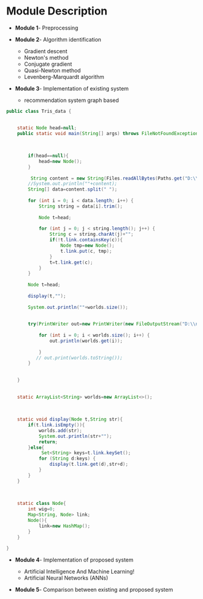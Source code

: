 # Module Description

* **Module 1**- Preprocessing 

* **Module 2**- Algorithm identification
	* Gradient descent
	* Newton's method
	* Conjugate gradient
	* Quasi-Newton method
	* Levenberg-Marquardt algorithm
	

* **Module 3**- Implementation of existing system
	* recommendation system graph based
```java
public class Tris_data {

    
    static Node head=null;
    public static void main(String[] args) throws FileNotFoundException, IOException {
        
        
        
        if(head==null){
            head=new Node();
        }
        
         String content = new String(Files.readAllBytes(Paths.get("D:\\data.txt")));
        //System.out.println(""+content);
        String[] data=content.split(" ");
        
        for (int i = 0; i < data.length; i++) {
            String string = data[i].trim();
            
            Node t=head;
            
            for (int j = 0; j < string.length(); j++) {
                String c = string.charAt(j)+"";
                if(!t.link.containsKey(c)){
                    Node tmp=new Node();
                    t.link.put(c, tmp);
                }
                t=t.link.get(c);
            }
        }
        
        Node t=head;
       
        display(t,"");
      
        System.out.println(""+worlds.size());
        
        
        try(PrintWriter out=new PrintWriter(new FileOutputStream("D:\\newdata.txt"))){
            
            for (int i = 0; i < worlds.size(); i++) {
                out.println(worlds.get(i));
                
            }
           // out.print(worlds.toString());
        }
        
        
    }
    
    
    static ArrayList<String> worlds=new ArrayList<>();
    
    
    
    static void display(Node t,String str){
        if(t.link.isEmpty()){
            worlds.add(str);
            System.out.println(str+"");
            return;
        }else{
             Set<String> keys=t.link.keySet();
            for (String d:keys) {
                display(t.link.get(d),str+d);
            }
        }
    }
    
    
    
    static class Node{
        int wig=0;
        Map<String, Node> link;
        Node(){
            link=new HashMap();
        }
    }
    
}
```

* **Module 4**- Implementation of proposed system
	* Artificial Intelligence And Machine Learning!
	* Artificial Neural Networks (ANNs)

* **Module 5**- Comparison between existing and proposed system
